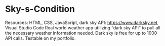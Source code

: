 # Sky-s-Condition
Resources: HTML, CSS, JavaScript, dark sky API: https://www.darksky.net, Visual Studio Code Real world weather app utilizing “dark sky API” to pull all the necessary weather information needed. Dark sky is free for up to 1000 API calls. Testable on my portfolio.
